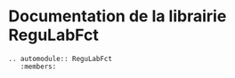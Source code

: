 # Documentation de la librairie ReguLabFct

```{eval-rst}
.. automodule:: ReguLabFct
   :members:
```